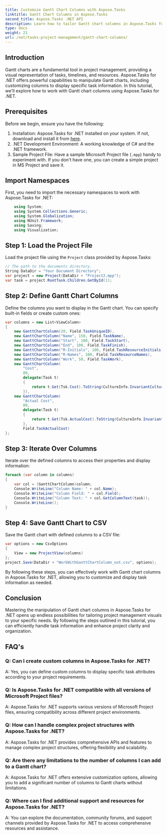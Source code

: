 ```yaml
---
title: Customize Gantt Chart Columns with Aspose.Tasks
linktitle: Gantt Chart Columns in Aspose.Tasks
second_title: Aspose.Tasks .NET API
description: Learn how to tailor Gantt chart columns in Aspose.Tasks for .NET to display specific task information efficiently.
type: docs
weight: 21
url: /net/tasks-project-management/gantt-chart-columns/
---
```

## Introduction
Gantt charts are a fundamental tool in project management, providing a visual representation of tasks, timelines, and resources. Aspose.Tasks for .NET offers powerful capabilities to manipulate Gantt charts, including customizing columns to display specific task information. In this tutorial, we'll explore how to work with Gantt chart columns using Aspose.Tasks for .NET.
## Prerequisites
Before we begin, ensure you have the following:
1. Installation: Aspose.Tasks for .NET installed on your system. If not, download and install it from [here](https://releases.aspose.com/tasks/net/).
2. .NET Development Environment: A working knowledge of C# and the .NET framework.
3. Sample Project File: Have a sample Microsoft Project file (`.mpp`) handy to experiment with. If you don't have one, you can create a simple project in MS Project and save it.

## Import Namespaces
First, you need to import the necessary namespaces to work with Aspose.Tasks for .NET:
```csharp
    using System;
    using System.Collections.Generic;
    using System.Globalization;
    using NUnit.Framework;
    using Saving;
    using Visualization;
```
## Step 1: Load the Project File
Load the project file using the `Project` class provided by Aspose.Tasks:
```csharp
// The path to the documents directory.
String DataDir = "Your Document Directory";
var project = new Project(DataDir + "Project2.mpp");
var task = project.RootTask.Children.GetById(1);
```
## Step 2: Define Gantt Chart Columns
Define the columns you want to display in the Gantt chart. You can specify built-in fields or create custom ones:
```csharp
var columns = new List<ViewColumn>
{
    new GanttChartColumn(20, Field.TaskUniqueID),
    new GanttChartColumn("Name", 150, Field.TaskName),
    new GanttChartColumn("Start", 100, Field.TaskStart),
    new GanttChartColumn("End", 100, Field.TaskFinish),
    new GanttChartColumn("R-Initials", 100, Field.TaskResourceInitials),
    new GanttChartColumn("R-Names", 100, Field.TaskResourceNames),
    new GanttChartColumn("Work", 50, Field.TaskWork),
    new GanttChartColumn(
        "Cost", 
        80,
        delegate(Task t)
        {
            return t.Get(Tsk.Cost).ToString(CultureInfo.InvariantCulture);
        }),
    new GanttChartColumn(
        "Actual Cost", 
        80,
        delegate(Task t)
        {
            return t.Get(Tsk.ActualCost).ToString(CultureInfo.InvariantCulture);
        },
        Field.TaskActualCost)
};
```
## Step 3: Iterate Over Columns
Iterate over the defined columns to access their properties and display information:
```csharp
foreach (var column in columns)
{
    var col = (GanttChartColumn)column;
    Console.WriteLine("Column Name: " + col.Name);
    Console.WriteLine("Column Field: " + col.Field);
    Console.WriteLine("Column Text: " + col.GetColumnText(task));
    Console.WriteLine();
}
```
## Step 4: Save Gantt Chart to CSV
Save the Gantt chart with defined columns to a CSV file:
```csharp
var options = new CsvOptions
{
    View = new ProjectView(columns)
};
project.Save(DataDir + "WorkWithGanttChartColumn_out.csv", options);
```
By following these steps, you can effectively work with Gantt chart columns in Aspose.Tasks for .NET, allowing you to customize and display task information as needed.

## Conclusion
Mastering the manipulation of Gantt chart columns in Aspose.Tasks for .NET opens up endless possibilities for tailoring project management visuals to your specific needs. By following the steps outlined in this tutorial, you can efficiently handle task information and enhance project clarity and organization.
## FAQ's
### Q: Can I create custom columns in Aspose.Tasks for .NET?
A: Yes, you can define custom columns to display specific task attributes according to your project requirements.
### Q: Is Aspose.Tasks for .NET compatible with all versions of Microsoft Project files?
A: Aspose.Tasks for .NET supports various versions of Microsoft Project files, ensuring compatibility across different project environments.
### Q: How can I handle complex project structures with Aspose.Tasks for .NET?
A: Aspose.Tasks for .NET provides comprehensive APIs and features to manage complex project structures, offering flexibility and scalability.
### Q: Are there any limitations to the number of columns I can add to a Gantt chart?
A: Aspose.Tasks for .NET offers extensive customization options, allowing you to add a significant number of columns to Gantt charts without limitations.
### Q: Where can I find additional support and resources for Aspose.Tasks for .NET?
A: You can explore the documentation, community forums, and support channels provided by Aspose.Tasks for .NET to access comprehensive resources and assistance.
